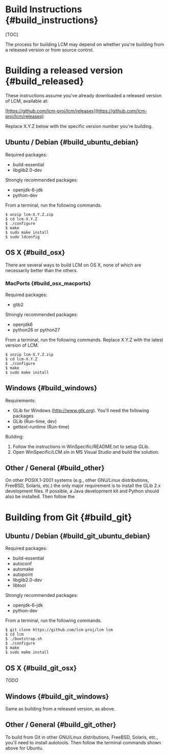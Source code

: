 Build Instructions {#build_instructions}
====

[TOC]

The process for building LCM may depend on whether you're building from a
released version or from source control.

# Building a released version {#build_released}

These instructions assume you've already downloaded a released version of LCM,
available at:

[https://github.com/lcm-proj/lcm/releases](https://github.com/lcm-proj/lcm/releases)

Replace X.Y.Z below with the specific version number you're building.

## Ubuntu / Debian {#build_ubuntu_debian}

Required packages:
  - build-essential
  - libglib2.0-dev

Strongly recommended packages:
  - openjdk-6-jdk
  - python-dev

From a terminal, run the following commands.

    $ unzip lcm-X.Y.Z.zip
    $ cd lcm-X.Y.Z
    $ ./configure
    $ make
    $ sudo make install
    $ sudo ldconfig

## OS X {#build_osx}

There are several ways to build LCM on OS X, none of which are necessarily better than the others.

### MacPorts {#build_osx_macports}

Required packages:
 - glib2

Strongly recommended packages:
  - openjdk6
  - python26 or python27

From a terminal, run the following commands.  Replace X.Y.Z with the latest version of LCM.

    $ unzip lcm-X.Y.Z.zip
    $ cd lcm-X.Y.Z
    $ ./configure
    $ make
    $ sudo make install

## Windows {#build_windows}

Requirements:
 - GLib for Windows (http://www.gtk.org).  You'll need the following packages
  - GLib (Run-time, dev)
  - gettext-runtime (Run-time)

Building:
  1. Follow the instructions in WinSpecific/README.txt to setup GLib.
  2. Open WinSpecific/LCM.sln in MS Visual Studio and build the solution.

## Other / General {#build_other}

On other POSIX.1-2001 systems (e.g., other GNU/Linux distributions, FreeBSD,
Solaris, etc.) the only major requirement is to install the GLib 2.x
development files.  If possible, a Java development kit and Python should also
be installed.  Then follow the 

# Building from Git {#build_git}

## Ubuntu / Debian {#build_git_ubuntu_debian}

Required packages:
 - build-essential
 - autoconf
 - automake
 - autopoint
 - libglib2.0-dev
 - libtool

Strongly recommended packages:
 - openjdk-6-jdk
 - python-dev

From a terminal, run the following commands.

    $ git clone https://github.com/lcm-proj/lcm lcm
    $ cd lcm
    $ ./bootstrap.sh
    $ ./configure
    $ make
    $ sudo make install

## OS X {#build_git_osx}

*TODO*

## Windows {#build_git_windows}

Same as building from a released version, as above.

## Other / General {#build_git_other}

To build from Git in other GNU/Linux distributions, FreeBSD, Solaris, etc.,
you'll need to install autotools.  Then follow the terminal commands shown
above for Ubuntu.
